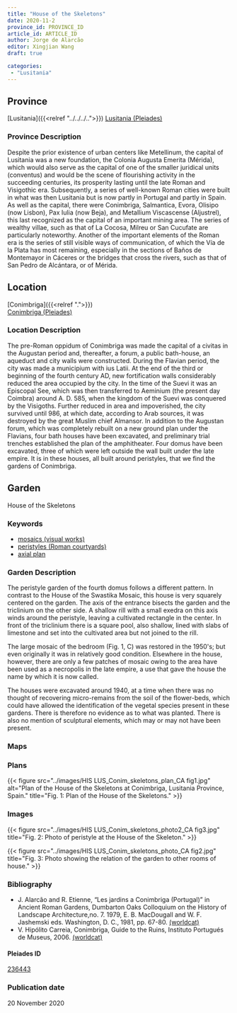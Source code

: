 ```yaml
---
title: "House of the Skeletons"
date: 2020-11-2
province_id: PROVINCE_ID
article_id: ARTICLE_ID
author: Jorge de Alarcão
editor: Xingjian Wang
draft: true

categories:
 - "Lusitania"
---
```


## Province

[Lusitania]({{<relref "../../../..">}})
[Lusitania (Pleiades)](https://pleiades.stoa.org/places/1101)

### Province Description

Despite the prior existence of urban centers like Metellinum, the capital of Lusitania was a new foundation, the Colonia Augusta Emerita (Mérida), which would also serve as the capital of one of the smaller juridical units (conventus) and would be the scene of flourishing activity in the succeeding centuries, its prosperity lasting until the late Roman and Visigothic era.  Subsequently, a series of well-known Roman cities were built in what was then Lusitania but is now partly in Portugal and partly in Spain. As well as the capital, there were Conimbriga, Salmantica, Evora, Olisipo (now Lisbon), Pax Iulia (now Beja), and Metallium Viscascense (Aljustrel), this last recognized as the capital of an important mining area. The series of wealthy villae, such as that of La Cocosa, Milreu or San Cucufate are particularly noteworthy.  Another of the important elements of the Roman era is the series of still visible ways of communication, of which the Vía de la Plata has most remaining, especially in the sections of Baños de Montemayor in Cáceres or the bridges that cross the rivers, such as that of San Pedro de Alcántara, or of Mérida.

## Location

[Conimbriga]({{<relref ".">}}) \
[Conimbriga (Pleiades)](https://pleiades.stoa.org/places/236443)

### Location Description

The pre-Roman oppidum of Conimbriga was made the capital of a civitas in the Augustan period and, thereafter, a forum, a public bath-house, an aqueduct and city walls were constructed.  During the Flavian period, the city was made a municipium with ius Latii.  At the end of the third or beginning of the fourth century AD, new fortification walls considerably reduced the area occupied by the city.   In the time of the Suevi it was an Episcopal See, which was then transferred to Aeminium (the present day Coimbra) around A. D. 585, when the kingdom of the Suevi was conquered by the Visigoths.  Further reduced in area and impoverished, the city survived until 986, at which date, according to Arab sources, it was destroyed by the great Muslim chief Almansor. In addition to the Augustan forum, which was completely rebuilt on a new ground plan under the Flavians, four bath houses have been excavated, and preliminary trial trenches established the plan of the amphitheater. Four domus have been excavated, three of which were left outside the wall built under the late empire.  It is in these houses, all built around peristyles, that we find the gardens of Conimbriga.

<!-- LEAVE THIS BLANK FOR NOW -->

<!--## Sublocation-->

<!--
[AREA WITHIN LOCATION, LIKE “PALATINE HILL”](GEOREFERENCE LINK)
A sublocation is any area larger than an individual garden, but located within a location. I would always try to include a link to a controlled vocabulary here if possible. This ID may well be different from the Garden ID, e.g., Pompeii versus a Garden in one of the houses which has its own Pleiades ID.
-->

<!--### Sublocation Description-->

<!-- DESCRIPTION -->

## Garden
House of the Skeletons

### Keywords
- [mosaics (visual works)](http://vocab.getty.edu/page/aat/300015342)
- [peristyles (Roman courtyards)](http://vocab.getty.edu/page/aat/300080971)
- [axial plan](http://vocab.getty.edu/page/aat/300121971)

### Garden Description
The peristyle garden of the fourth domus follows a different pattern.  In contrast to the House of the Swastika Mosaic, this house is very squarely centered on the garden. The axis of the entrance bisects the garden and the triclinium on the other side.  A shallow rill with a small exedra on this axis winds around the peristyle, leaving a cultivated rectangle in the center.  In front of the triclinium there is a square pool, also shallow, lined with slabs of limestone and set into the cultivated area but not joined to the rill.

The large mosaic of the bedroom (Fig. 1, C) was restored in the 1950's; but even originally it was in relatively good condition.  Elsewhere in the house, however, there are only a few patches of mosaic owing to the area have been used as a necropolis in the late empire, a use that gave the house the name by which it is now called.

The houses were excavated around 1940, at a time when there was no thought of recovering micro-remains from the soil of the flower-beds, which could have allowed the identification of the vegetal species present in these gardens.  There is therefore no evidence as to what was planted.  There is also no mention of sculptural elements, which may or may not have been present.  

### Maps

<!--
{{< figure src="IMG_URL" alt="ALT_TEXT" title="CAPTION" >}}
-->

### Plans

{{< figure src="../images/HIS LUS_Conim_skeletons_plan_CA fig1.jpg" alt="Plan of the House of the Skeletons at Conimbriga, Lusitania Province, Spain." title="Fig. 1: Plan of the House of the Skeletons." >}}

### Images

{{< figure src="../images/HIS LUS_Conim_skeletons_photo2_CA fig3.jpg" title="Fig. 2: Photo of peristyle at the House of the Skeleton." >}}

{{< figure src="../images/HIS LUS_Conim_skeletons_photo_CA fig2.jpg" title="Fig. 3: Photo showing the relation of the garden to other rooms of house." >}}

<!--### Dates-->


### Bibliography
- J. Alarcão and R. Etienne, “Les jardins a Conimbriga (Portugal)” in Ancient Roman Gardens, Dumbarton Oaks Colloquium on the History of Landscape Architecture,no. 7. 1979, E. B. MacDougall and W. F. Jashemski eds.  Washington, D. C., 1981, pp. 67-80. [(worldcat)](http://www.worldcat.org/oclc/495350071)
- V. Hipólito Carreia, Conimbriga, Guide to the Ruins, Instituto Portugués de Museus, 2006. [(worldcat)](http://www.worldcat.org/oclc/927151602)

<!--#### Periodo ID-->

<!-- [PERIODO_ID](https://pleiades.stoa.org/places/PLEIADES_ID) -->

#### Pleiades ID

[236443](https://pleiades.stoa.org/places/236443)

<!--#### TGN ID
[7031751](http://vocab.getty.edu/page/tgn/7031751) -->

<!--### Contributor-->


### Publication date
20 November 2020

<!--### Related articles-->

<!-- Links to other related articles. Leave blank for now -->